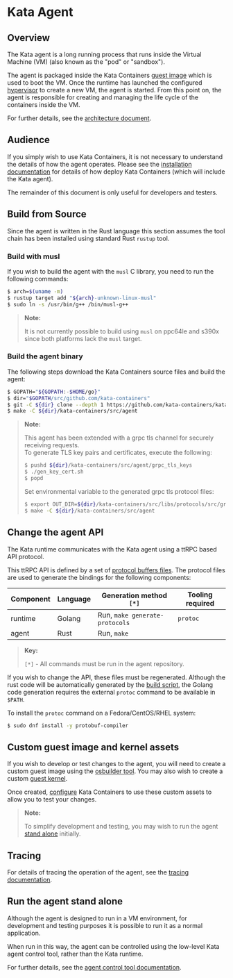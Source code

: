 # Kata Agent

## Overview

The Kata agent is a long running process that runs inside the Virtual Machine
(VM) (also known as the "pod" or "sandbox").

The agent is packaged inside the Kata Containers
[guest image](../../docs/design/architecture/README.md#guest-image)
which is used to boot the VM. Once the runtime has launched the configured
[hypervisor](../../docs/hypervisors.md) to create a new VM, the agent is
started. From this point on, the agent is responsible for creating and
managing the life cycle of the containers inside the VM.

For further details, see the
[architecture document](../../docs/design/architecture).

## Audience

If you simply wish to use Kata Containers, it is not necessary to understand
the details of how the agent operates. Please see the
[installation documentation](../../docs/install) for details of how deploy
Kata Containers (which will include the Kata agent).

The remainder of this document is only useful for developers and testers.

## Build from Source

Since the agent is written in the Rust language this section assumes the tool
chain has been installed using standard Rust `rustup` tool.

### Build with musl

If you wish to build the agent with the `musl` C library, you need to run the
following commands:

```bash
$ arch=$(uname -m)
$ rustup target add "${arch}-unknown-linux-musl"
$ sudo ln -s /usr/bin/g++ /bin/musl-g++
```

> **Note:**
>
> It is not currently possible to build using `musl` on ppc64le and s390x
> since both platforms lack the `musl` target.

### Build the agent binary

The following steps download the Kata Containers source files and build the agent:

```bash
$ GOPATH="${GOPATH:-$HOME/go}"
$ dir="$GOPATH/src/github.com/kata-containers"
$ git -C ${dir} clone --depth 1 https://github.com/kata-containers/kata-containers
$ make -C ${dir}/kata-containers/src/agent
```

> **Note:**
>
> This agent has been extended with a grpc tls channel for securely receiving requests.  
> To generate TLS key pairs and certificates, execute the following:
>```sh 
>$ pushd ${dir}/kata-containers/src/agent/grpc_tls_keys
>$ ./gen_key_cert.sh
>$ popd
>```
> 
> Set environmental variable to the generated grpc tls protocol files:
>```sh
>$ export OUT_DIR=${dir}/kata-containers/src/libs/protocols/src/grpctls
>$ make -C ${dir}/kata-containers/src/agent
>

## Change the agent API

The Kata runtime communicates with the Kata agent using a ttRPC based API protocol.

This ttRPC API is defined by a set of [protocol buffers files](../libs/protocols/protos).
The protocol files are used to generate the bindings for the following components:

| Component | Language | Generation method `[*]` | Tooling required |
|-|-|-|-|
| runtime | Golang | Run, `make generate-protocols` | `protoc` |
| agent | Rust | Run, `make` |  |

> **Key:**
>
> `[*]` - All commands must be run in the agent repository.

If you wish to change the API, these files must be regenerated. Although the
rust code will be automatically generated by the
[build script](../libs/protocols/build.rs),
the Golang code generation requires the external `protoc` command to be
available in `$PATH`.

To install the `protoc` command on a Fedora/CentOS/RHEL system:

```bash
$ sudo dnf install -y protobuf-compiler
```

## Custom guest image and kernel assets

If you wish to develop or test changes to the agent, you will need to create a
custom guest image using the [osbuilder tool](../../tools/osbuilder). You
may also wish to create a custom [guest kernel](../../tools/packaging/kernel).

Once created, [configure](../runtime/README.md#configuration) Kata Containers to use
these custom assets to allow you to test your changes.

> **Note:**
>
> To simplify development and testing, you may wish to run the agent
> [stand alone](#run-the-agent-stand-alone) initially.

## Tracing

For details of tracing the operation of the agent, see the
[tracing documentation](/docs/tracing.md).

## Run the agent stand alone

Although the agent is designed to run in a VM environment, for development and
testing purposes it is possible to run it as a normal application.

When run in this way, the agent can be controlled using the low-level Kata
agent control tool, rather than the Kata runtime.

For further details, see the
[agent control tool documentation](../tools/agent-ctl/README.md#run-the-tool-and-the-agent-in-the-same-environment).
